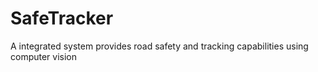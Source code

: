 # SafeTracker
 A integrated system provides road safety and tracking capabilities using computer vision
